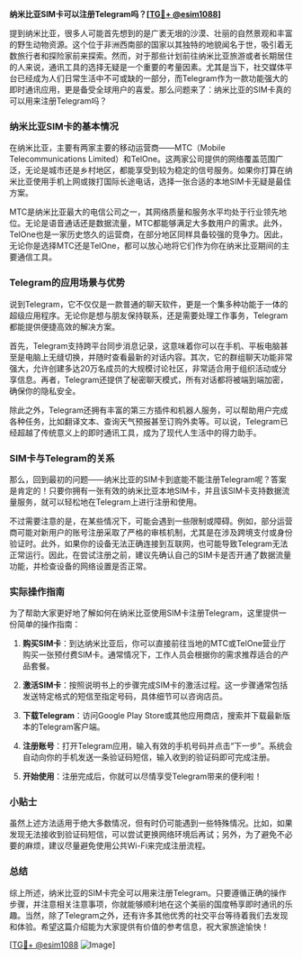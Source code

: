 **纳米比亚SIM卡可以注册Telegram吗？[[TG💪+ @esim1088](https://t.me/s/esim1088)]**

提到纳米比亚，很多人可能首先想到的是广袤无垠的沙漠、壮丽的自然景观和丰富的野生动物资源。这个位于非洲西南部的国家以其独特的地貌闻名于世，吸引着无数旅行者和探险家前来探索。然而，对于那些计划前往纳米比亚旅游或者长期居住的人来说，通讯工具的选择无疑是一个重要的考量因素。尤其是当下，社交媒体平台已经成为人们日常生活中不可或缺的一部分，而Telegram作为一款功能强大的即时通讯应用，更是备受全球用户的喜爱。那么问题来了：纳米比亚的SIM卡真的可以用来注册Telegram吗？

### 纳米比亚SIM卡的基本情况

在纳米比亚，主要有两家主要的移动运营商——MTC（Mobile Telecommunications Limited）和TelOne。这两家公司提供的网络覆盖范围广泛，无论是城市还是乡村地区，都能享受到较为稳定的信号服务。如果你打算在纳米比亚使用手机上网或拨打国际长途电话，选择一张合适的本地SIM卡无疑是最佳方案。

MTC是纳米比亚最大的电信公司之一，其网络质量和服务水平均处于行业领先地位。无论是语音通话还是数据流量，MTC都能够满足大多数用户的需求。此外，TelOne也是一家历史悠久的运营商，在部分地区同样具备较强的竞争力。因此，无论你是选择MTC还是TelOne，都可以放心地将它们作为你在纳米比亚期间的主要通信工具。

### Telegram的应用场景与优势

说到Telegram，它不仅仅是一款普通的聊天软件，更是一个集多种功能于一体的超级应用程序。无论你是想与朋友保持联系，还是需要处理工作事务，Telegram都能提供便捷高效的解决方案。

首先，Telegram支持跨平台同步消息记录，这意味着你可以在手机、平板电脑甚至是电脑上无缝切换，并随时查看最新的对话内容。其次，它的群组聊天功能非常强大，允许创建多达20万名成员的大规模讨论社区，非常适合用于组织活动或分享信息。再者，Telegram还提供了秘密聊天模式，所有对话都将被端到端加密，确保你的隐私安全。

除此之外，Telegram还拥有丰富的第三方插件和机器人服务，可以帮助用户完成各种任务，比如翻译文本、查询天气预报甚至订购外卖等。可以说，Telegram已经超越了传统意义上的即时通讯工具，成为了现代人生活中的得力助手。

### SIM卡与Telegram的关系

那么，回到最初的问题——纳米比亚的SIM卡到底能不能注册Telegram呢？答案是肯定的！只要你拥有一张有效的纳米比亚本地SIM卡，并且该SIM卡支持数据流量服务，就可以轻松地在Telegram上进行注册和使用。

不过需要注意的是，在某些情况下，可能会遇到一些限制或障碍。例如，部分运营商可能对新用户的账号注册采取了严格的审核机制，尤其是在涉及跨境支付或身份验证时。此外，如果你的设备无法正确连接到互联网，也可能导致Telegram无法正常运行。因此，在尝试注册之前，建议先确认自己的SIM卡是否开通了数据流量功能，并检查设备的网络设置是否正常。

### 实际操作指南

为了帮助大家更好地了解如何在纳米比亚使用SIM卡注册Telegram，这里提供一份简单的操作指南：

1. **购买SIM卡**：到达纳米比亚后，你可以直接前往当地的MTC或TelOne营业厅购买一张预付费SIM卡。通常情况下，工作人员会根据你的需求推荐适合的产品套餐。
   
2. **激活SIM卡**：按照说明书上的步骤完成SIM卡的激活过程。这一步骤通常包括发送特定格式的短信至指定号码，具体细节可以咨询店员。

3. **下载Telegram**：访问Google Play Store或其他应用商店，搜索并下载最新版本的Telegram客户端。

4. **注册账号**：打开Telegram应用，输入有效的手机号码并点击“下一步”。系统会自动向你的手机发送一条验证码短信，输入收到的验证码即可完成注册。

5. **开始使用**：注册完成后，你就可以尽情享受Telegram带来的便利啦！

### 小贴士

虽然上述方法适用于绝大多数情况，但有时仍可能遇到一些特殊情况。比如，如果发现无法接收到验证码短信，可以尝试更换网络环境后再试；另外，为了避免不必要的麻烦，建议尽量避免使用公共Wi-Fi来完成注册流程。

### 总结

综上所述，纳米比亚的SIM卡完全可以用来注册Telegram。只要遵循正确的操作步骤，并注意相关注意事项，你就能够顺利地在这个美丽的国度畅享即时通讯的乐趣。当然，除了Telegram之外，还有许多其他优秀的社交平台等待着我们去发现和体验。希望这篇介绍能为大家提供有价值的参考信息，祝大家旅途愉快！

[[TG💪+ @esim1088](https://t.me/s/esim1088) ![Image](https://i.postimg.cc/4NQfJmqS/Snipaste-2025-05-13-00-14-12.png)]